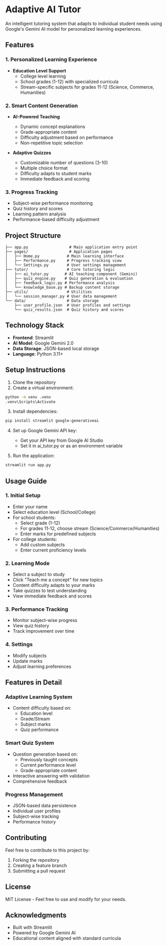 # Adaptive AI Tutor

An intelligent tutoring system that adapts to individual student needs using Google's Gemini AI model for personalized learning experiences.

## Features

### 1. Personalized Learning Experience
- **Education Level Support**
  - College level learning
  - School grades (1-12) with specialized curricula
  - Stream-specific subjects for grades 11-12 (Science, Commerce, Humanities)

### 2. Smart Content Generation
- **AI-Powered Teaching**
  - Dynamic concept explanations
  - Grade-appropriate content
  - Difficulty adjustment based on performance
  - Non-repetitive topic selection

- **Adaptive Quizzes**
  - Customizable number of questions (3-10)
  - Multiple choice format
  - Difficulty adapts to student marks
  - Immediate feedback and scoring

### 3. Progress Tracking
- Subject-wise performance monitoring
- Quiz history and scores
- Learning pattern analysis
- Performance-based difficulty adjustment

## Project Structure

```
├── app.py                  # Main application entry point
├── pages/                  # Application pages
│   ├── Home.py            # Main learning interface
│   ├── Performance.py     # Progress tracking view
│   └── Settings.py        # User settings management
├── tutor/                 # Core tutoring logic
│   ├── ai_tutor.py       # AI teaching component (Gemini)
│   ├── quiz_engine.py    # Quiz generation & evaluation
│   ├── feedback_logic.py # Performance analysis
│   └── knowledge_base.py # Backup content storage
├── utils/                 # Utilities
│   └── session_manager.py # User data management
└── data/                  # Data storage
    ├── user_profile.json  # User profiles and settings
    └── quiz_results.json  # Quiz history and scores
```

## Technology Stack

- **Frontend**: Streamlit
- **AI Model**: Google Gemini 2.0
- **Data Storage**: JSON-based local storage
- **Language**: Python 3.11+

## Setup Instructions

1. Clone the repository
2. Create a virtual environment:
```bash
python -m venv .venv
.venv\Scripts\Activate
```

3. Install dependencies:
```bash
pip install streamlit google-generativeai
```

4. Set up Google Gemini API key:
   - Get your API key from Google AI Studio
   - Set it in ai_tutor.py or as an environment variable

5. Run the application:
```bash
streamlit run app.py
```

## Usage Guide

### 1. Initial Setup
- Enter your name
- Select education level (School/College)
- For school students:
  - Select grade (1-12)
  - For grades 11-12, choose stream (Science/Commerce/Humanities)
  - Enter marks for predefined subjects
- For college students:
  - Add custom subjects
  - Enter current proficiency levels

### 2. Learning Mode
- Select a subject to study
- Click "Teach me a concept" for new topics
- Content difficulty adapts to your marks
- Take quizzes to test understanding
- View immediate feedback and scores

### 3. Performance Tracking
- Monitor subject-wise progress
- View quiz history
- Track improvement over time

### 4. Settings
- Modify subjects
- Update marks
- Adjust learning preferences

## Features in Detail

### Adaptive Learning System
- Content difficulty based on:
  - Education level
  - Grade/Stream
  - Subject marks
  - Quiz performance

### Smart Quiz System
- Question generation based on:
  - Previously taught concepts
  - Current performance level
  - Grade-appropriate content
- Interactive answering with validation
- Comprehensive feedback

### Progress Management
- JSON-based data persistence
- Individual user profiles
- Subject-wise tracking
- Performance history

## Contributing

Feel free to contribute to this project by:
1. Forking the repository
2. Creating a feature branch
3. Submitting a pull request

## License

MIT License - Feel free to use and modify for your needs.

## Acknowledgments

- Built with Streamlit
- Powered by Google Gemini AI
- Educational content aligned with standard curricula

